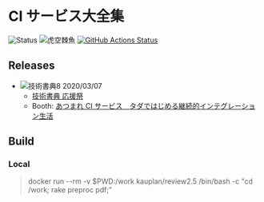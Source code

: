 # CI サービス大全集

![Status](https://img.shields.io/badge/%E6%8A%80%E8%A1%93%E6%9B%B8%E5%85%B8XX-%E6%BA%96%E5%82%99%E4%B8%AD-yellow)
![虎空棘魚](https://img.shields.io/badge/%E8%99%8E-%E7%A9%BA%E6%A3%98%E9%AD%9A-green)
[![GitHub Actions Status](https://github.com/srz-zumix/ci-dex-book/workflows/GitHub%20Actions/badge.svg?branch=master)](https://github.com/srz-zumix/ci-dex-book/actions?query=workflow%3A%22GitHub+Actions%22)

## Releases

* ![技術書典8](https://img.shields.io/badge/%E6%8A%80%E8%A1%93%E6%9B%B8%E5%85%B88-Fin-green) 2020/03/07
  * [技術書典 応援祭](https://techbookfest.org/product/4931278088437760)
  * Booth: [あつまれ CI サービス　タダではじめる継続的インテグレーション生活](https://srz-zumix.booth.pm/items/1879985)

## Build

### Local

> docker run --rm -v $PWD:/work kauplan/review2.5 /bin/bash -c "cd /work; rake preproc pdf;"
